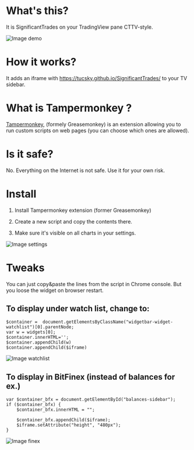 # What's this?

It is SignificantTrades on your TradingView pane CTTV-style. 

![Image demo](https://i.gyazo.com/7e6e8b1ee4b418a73a36cf3b1dfea794.png)


# How it works?

It adds an iframe with https://tucsky.github.io/SignificantTrades/ to your TV sidebar.

# What is Tampermonkey ?

[Tampermonkey](https://chrome.google.com/webstore/detail/tampermonkey/dhdgffkkebhmkfjojejmpbldmpobfkfo?hl=en), (formely Greasemonkey) is an extension allowing you to run custom scripts on web pages (you can choose which ones are allowed).

# Is it safe?

No. Everything on the Internet is not safe. Use it for your own risk. 

# Install

1. Install Tampermonkey extension (former Greasemonkey)

2. Create a new script and copy the contents there.

3. Make sure it's visible on all charts in your settings. 

![Image settings](https://i.gyazo.com/651037a049ef4274a5f0ebd015083540.png)


# Tweaks

You can just copy&paste the lines from the script in Chrome console. But you loose the widget on browser restart.


To display under watch list, change to:
----
```
$container =  document.getElementsByClassName("widgetbar-widget-watchlist")[0].parentNode;
var w = widgets[0];
$container.innerHTML='';
$container.appendChild(w)
$container.appendChild($iframe)
```

![Image watchlist](https://i.gyazo.com/5d5aaa6f74b999598cb79f23f0023fc5.png)


To display in BitFinex (instead of balances for ex.)
----
```
var $container_bfx = document.getElementById("balances-sidebar");
if ($container_bfx) {
    $container_bfx.innerHTML = "";

    $container_bfx.appendChild($iframe);
    $iframe.setAttribute("height", "480px");
}
```

![Image finex](https://i.gyazo.com/85d66f5323ddecf7ca9fe09dbc2d68fd.png)
